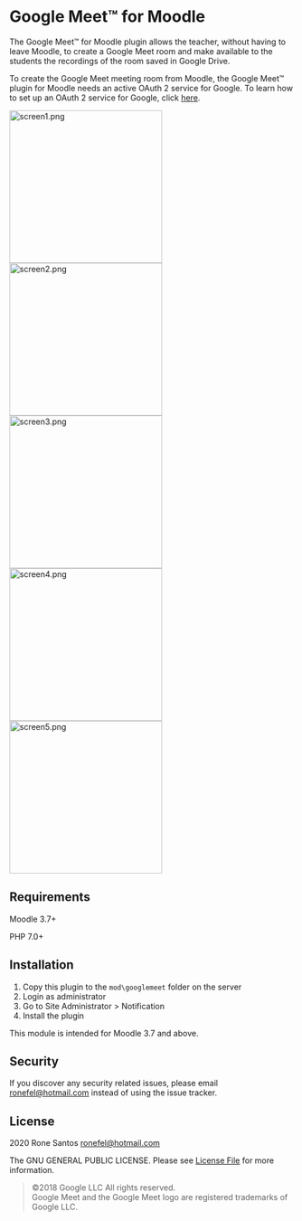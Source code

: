# Google Meet™ for Moodle #

The Google Meet™ for Moodle plugin allows the teacher, without having to leave Moodle, to create a Google Meet room and make available to the students the recordings of the room saved in Google Drive.

To create the Google Meet meeting room from Moodle, the Google Meet™ plugin for Moodle needs an active OAuth 2 service for Google.
To learn how to set up an OAuth 2 service for Google, click [here](https://github.com/ronefel/moodle-mod_googlemeet/wiki/How-to-create-Client-ID-and-Client-Secret).

<div>
<img src="https://ronefel.nimbusweb.me/box/attachment/8669013/93arpv0xye1v1fuw44bs/RFOdRT6UcpaK9F8a/screen1.png" alt="screen1.png" width="270" />
<img src="https://ronefel.nimbusweb.me/box/attachment/8669016/no8bamexlmcaw3cbk22g/a4Fo3nWopQTWd7PJ/screen2.png" alt="screen2.png" width="270" />
<img src="https://ronefel.nimbusweb.me/box/attachment/8669017/wlb0oosfs8pgpll1o18l/EHMyOvHzWaQMnWHL/screen3.png" alt="screen3.png" width="270" />
<img src="https://ronefel.nimbusweb.me/box/attachment/8669019/tf0y4bgv6rgvay0hc54b/MWncdrQf0Xx67Zas/screen4.png" alt="screen4.png" width="270" />
<img src="https://ronefel.nimbusweb.me/box/attachment/8669020/zoxcrmbwgty0qd989g8z/SQwhOZtDqpMCiPiY/screen5.png" alt="screen5.png" width="270" />
</div>

## Requirements
Moodle 3.7+

PHP 7.0+

## Installation
1.  Copy this plugin to the `mod\googlemeet` folder on the server
2.  Login as administrator
3.  Go to Site Administrator > Notification
4.  Install the plugin

This module is intended for Moodle 3.7 and above.

## Security

If you discover any security related issues, please email [ronefel@hotmail.com](mailto:ronefel@hotmail.com) instead of using the issue tracker.

## License ##

2020 Rone Santos <ronefel@hotmail.com>

The GNU GENERAL PUBLIC LICENSE. Please see [License File](LICENSE.md) for more information.

> ©2018 Google LLC All rights reserved.<br/>
> Google Meet and the Google Meet logo are registered trademarks of Google LLC.

